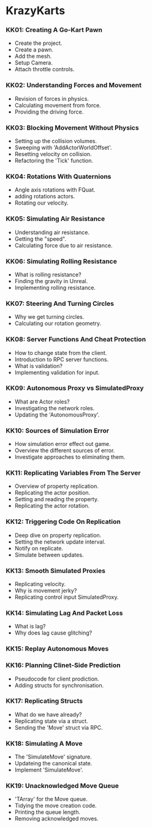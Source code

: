 # KrazyKarts

### KK01: Creating A Go-Kart Pawn ###

+ Create the project.
+ Create a pawn.
+ Add the mesh.
+ Setup Camera.
+ Attach throttle controls.

### KK02: Understanding Forces and Movement ###

+ Revision of forces in physics.
+ Calculating movement from force.
+ Providing the driving force.

### KK03: Blocking Movement Without Physics ###

+ Setting up the collision volumes.
+ Sweeping with 'AddActorWorldOffset'.
+ Resetting velocity on collision.
+ Refactoring the 'Tick' function.

### KK04: Rotations With Quaternions ###

+ Angle axis rotations with FQuat.
+ adding rotations actors.
+ Rotating our velocity.

### KK05: Simulating Air Resistance ###

+ Understanding air resistance.
+ Getting the "speed".
+ Calculating force due to air resistance.

### KK06: Simulating Rolling Resistance ###

+ What is rolling resistance?
+ Finding the gravity in Unreal.
+ Implementing rolling resistance.

### KK07: Steering And Turning Circles ###

+ Why we get turning circles.
+ Calculating our rotation geometry.

### KK08: Server Functions And Cheat Protection ###

+ How to change state from the client.
+ Introduction to RPC server functions.
+ What is validation?
+ Implementing validation for input.

### KK09: Autonomous Proxy vs SimulatedProxy ###

+ What are Actor roles?
+ Investigating the network roles.
+ Updating the 'AutonomousProxy'.

### KK10: Sources of Simulation Error ###

+ How simulation error effect out game.
+ Overview the different sources of error.
+ Investigate approaches to eliminating them.

### KK11: Replicating Variables From The Server ###

+ Overview of property replication.
+ Replicating the actor position.
+ Setting and reading the property.
+ Replicating the actor rotation.

### KK12: Triggering Code On Replication ###

+ Deep dive on property replication.
+ Setting the network update interval.
+ Notify on replicate.
+ Simulate between updates.

### KK13: Smooth Simulated Proxies ###

+ Replicating velocity.
+ Why is movement jerky?
+ Replicating control input SimulatedProxy.

### KK14: Simulating Lag And Packet Loss ###

+ What is lag?
+ Why does lag cause glitching?

### KK15: Replay Autonomous Moves ###

### KK16: Planning Clinet-Side Prediction ###

+ Pseudocode for client prodiction.
+ Adding structs for synchronisation.

### KK17: Replicating Structs ###

+ What do we have already?
+ Replicating state via a struct.
+ Sending the 'Move' struct via RPC.

### KK18: Simulating A Move ###

+ The 'SimulateMove' signature.
+ Updateing the canonical state.
+ Implement 'SimulateMove'.

### KK19: Unacknowledged Move Queue ###

+ 'TArray' for the Move queue.
+ Tidying the move creation code.
+ Printing the queue length.
+ Removing acknowledged moves.
